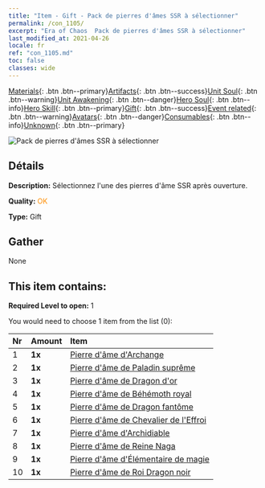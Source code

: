 ```yaml
---
title: "Item - Gift - Pack de pierres d'âmes SSR à sélectionner"
permalink: /con_1105/
excerpt: "Era of Chaos  Pack de pierres d'âmes SSR à sélectionner"
last_modified_at: 2021-04-26
locale: fr
ref: "con_1105.md"
toc: false
classes: wide
---
```

 [Materials](/ItemsFR/){: .btn .btn--primary}[Artifacts](/ItemsFR/Artifacts/){: .btn .btn--success}[Unit Soul](/ItemsFR/UnitSoul/){: .btn .btn--warning}[Unit Awakening](/ItemsFR/UnitAwakening/){: .btn .btn--danger}[Hero Soul](/ItemsFR/HeroSoul/){: .btn .btn--info}[Hero Skill](/ItemsFR/HeroSkill/){: .btn .btn--primary}[Gift](/ItemsFR/Gift/){: .btn .btn--success}[Event related](/ItemsFR/Events/){: .btn .btn--warning}[Avatars](/ItemsFR/Avatars/){: .btn .btn--danger}[Consumables](/ItemsFR/Consumables/){: .btn .btn--info}[Unknown](/ItemsFR/Unknown/){: .btn .btn--primary}

 ![Pack de pierres d'âmes SSR à sélectionner](/images/t/i_907560.png)

## Détails
 **Description:** Sélectionnez l'une des pierres d'âme SSR après ouverture.

 **Quality:** <span style="color: #FF8C00">OK</span>

 **Type:** Gift

## Gather

  None

## This item contains:

 **Required Level to open:** 1

 You would need to choose 1 item from the list (0):

  | Nr | Amount |     Item    |
  |:---|:-------|:------------|
  | 1 |  **1x** | [Pierre d'âme d'Archange](/ItemsFR/unt_288/) |  | 
  | 2 |  **1x** | [Pierre d'âme de Paladin suprême](/ItemsFR/unt_289/) |  | 
  | 3 |  **1x** | [Pierre d'âme de Dragon d'or](/ItemsFR/unt_295/) |  | 
  | 4 |  **1x** | [Pierre d'âme de Béhémoth royal](/ItemsFR/unt_311/) |  | 
  | 5 |  **1x** | [Pierre d'âme de Dragon fantôme](/ItemsFR/unt_303/) |  | 
  | 6 |  **1x** | [Pierre d'âme de Chevalier de l'Effroi](/ItemsFR/unt_302/) |  | 
  | 7 |  **1x** | [Pierre d'âme d'Archidiable](/ItemsFR/unt_318/) |  | 
  | 8 |  **1x** | [Pierre d'âme de Reine Naga](/ItemsFR/unt_325/) |  | 
  | 9 |  **1x** | [Pierre d'âme d'Élémentaire de magie](/ItemsFR/unt_347/) |  | 
  | 10 |  **1x** | [Pierre d'âme de Roi Dragon noir](/ItemsFR/unt_334/) |  | 
